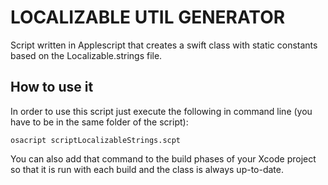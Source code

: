 # LOCALIZABLE UTIL GENERATOR
Script written in Applescript that creates a swift class with static constants based on the Localizable.strings file.

## How to use it
In order to use this script just execute the following in command line (you have to be in the same folder of the script):
```
osacript scriptLocalizableStrings.scpt
```

You can also add that command to the build phases of your Xcode project so that it is run with each build and the class is always up-to-date.
